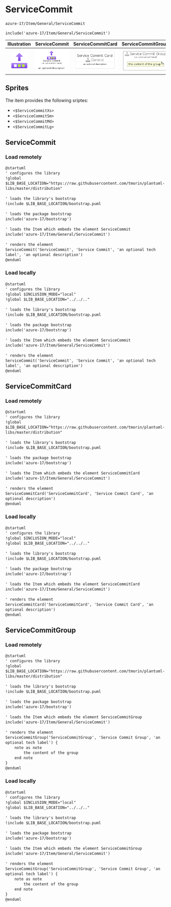 # ServiceCommit


```text
azure-17/Item/General/ServiceCommit
```

```text
include('azure-17/Item/General/ServiceCommit')
```



| Illustration | ServiceCommit | ServiceCommitCard | ServiceCommitGroup |
| :---: | :---: | :---: | :---: |
| ![illustration for Illustration](../../../azure-17/Item/General/ServiceCommit.png) | ![illustration for ServiceCommit](../../../azure-17/Item/General/ServiceCommit.Local.png) | ![illustration for ServiceCommitCard](../../../azure-17/Item/General/ServiceCommitCard.Local.png) | ![illustration for ServiceCommitGroup](../../../azure-17/Item/General/ServiceCommitGroup.Local.png) |



## Sprites
The item provides the following sriptes:

- `<$ServiceCommitXs>`
- `<$ServiceCommitSm>`
- `<$ServiceCommitMd>`
- `<$ServiceCommitLg>`





## ServiceCommit

### Load remotely
```plantuml
@startuml
' configures the library
!global $LIB_BASE_LOCATION="https://raw.githubusercontent.com/tmorin/plantuml-libs/master/distribution"

' loads the library's bootstrap
!include $LIB_BASE_LOCATION/bootstrap.puml

' loads the package bootstrap
include('azure-17/bootstrap')

' loads the Item which embeds the element ServiceCommit
include('azure-17/Item/General/ServiceCommit')

' renders the element
ServiceCommit('ServiceCommit', 'Service Commit', 'an optional tech label', 'an optional description')
@enduml
```

### Load locally
```plantuml
@startuml
' configures the library
!global $INCLUSION_MODE="local"
!global $LIB_BASE_LOCATION="../../.."

' loads the library's bootstrap
!include $LIB_BASE_LOCATION/bootstrap.puml

' loads the package bootstrap
include('azure-17/bootstrap')

' loads the Item which embeds the element ServiceCommit
include('azure-17/Item/General/ServiceCommit')

' renders the element
ServiceCommit('ServiceCommit', 'Service Commit', 'an optional tech label', 'an optional description')
@enduml
```

## ServiceCommitCard

### Load remotely
```plantuml
@startuml
' configures the library
!global $LIB_BASE_LOCATION="https://raw.githubusercontent.com/tmorin/plantuml-libs/master/distribution"

' loads the library's bootstrap
!include $LIB_BASE_LOCATION/bootstrap.puml

' loads the package bootstrap
include('azure-17/bootstrap')

' loads the Item which embeds the element ServiceCommitCard
include('azure-17/Item/General/ServiceCommit')

' renders the element
ServiceCommitCard('ServiceCommitCard', 'Service Commit Card', 'an optional description')
@enduml
```

### Load locally
```plantuml
@startuml
' configures the library
!global $INCLUSION_MODE="local"
!global $LIB_BASE_LOCATION="../../.."

' loads the library's bootstrap
!include $LIB_BASE_LOCATION/bootstrap.puml

' loads the package bootstrap
include('azure-17/bootstrap')

' loads the Item which embeds the element ServiceCommitCard
include('azure-17/Item/General/ServiceCommit')

' renders the element
ServiceCommitCard('ServiceCommitCard', 'Service Commit Card', 'an optional description')
@enduml
```

## ServiceCommitGroup

### Load remotely
```plantuml
@startuml
' configures the library
!global $LIB_BASE_LOCATION="https://raw.githubusercontent.com/tmorin/plantuml-libs/master/distribution"

' loads the library's bootstrap
!include $LIB_BASE_LOCATION/bootstrap.puml

' loads the package bootstrap
include('azure-17/bootstrap')

' loads the Item which embeds the element ServiceCommitGroup
include('azure-17/Item/General/ServiceCommit')

' renders the element
ServiceCommitGroup('ServiceCommitGroup', 'Service Commit Group', 'an optional tech label') {
    note as note
        the content of the group
    end note
}
@enduml
```

### Load locally
```plantuml
@startuml
' configures the library
!global $INCLUSION_MODE="local"
!global $LIB_BASE_LOCATION="../../.."

' loads the library's bootstrap
!include $LIB_BASE_LOCATION/bootstrap.puml

' loads the package bootstrap
include('azure-17/bootstrap')

' loads the Item which embeds the element ServiceCommitGroup
include('azure-17/Item/General/ServiceCommit')

' renders the element
ServiceCommitGroup('ServiceCommitGroup', 'Service Commit Group', 'an optional tech label') {
    note as note
        the content of the group
    end note
}
@enduml
```

